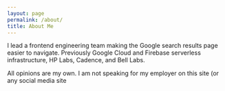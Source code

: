 ```yaml
---
layout: page
permalink: /about/
title: About Me
---
```


I lead a frontend engineering team making the Google search results page easier to
navigate. Previously Google Cloud and Firebase serverless infrastructure, HP Labs, Cadence, and Bell Labs.

All opinions are my own. I am not speaking for my employer on this site (or any social media site
